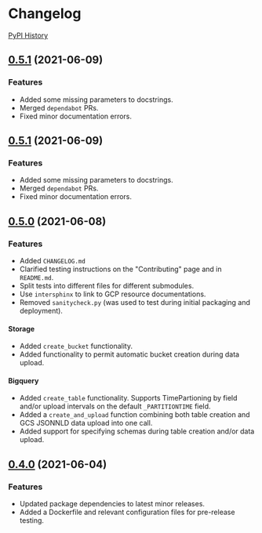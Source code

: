 # Changelog

[PyPI History](https://pypi.org/project/bibtutils/#history)

## [0.5.1](https://www.github.com/broadinstitute/bibtutils/compare/v0.5.0...v0.5.1) (2021-06-09)

### Features

* Added some missing parameters to docstrings.
* Merged `dependabot` PRs.
* Fixed minor documentation errors.

## [0.5.1](https://www.github.com/broadinstitute/bibtutils/compare/v0.5.0...v0.5.1) (2021-06-09)

### Features

* Added some missing parameters to docstrings.
* Merged `dependabot` PRs.
* Fixed minor documentation errors.

## [0.5.0](https://www.github.com/broadinstitute/bibtutils/compare/v0.4.0...v0.5.0) (2021-06-08)

### Features

* Added `CHANGELOG.md`
* Clarified testing instructions on the "Contributing" page and in `README.md`.
* Split tests into different files for different submodules.
* Use `intersphinx` to link to GCP resource documentations.
* Removed `sanitycheck.py` (was used to test during initial packaging and deployment).

#### Storage

* Added `create_bucket` functionality.
* Added functionality to permit automatic bucket creation during data upload.

#### Bigquery

* Added `create_table` functionality. Supports TimePartioning by field and/or upload intervals on the default `_PARTITIONTIME` field.
* Added a `create_and_upload` function combining both table creation and GCS JSONNLD data upload into one call.
* Added support for specifying schemas during table creation and/or data upload.

## [0.4.0](https://www.github.com/broadinstitute/bibtutils/compare/v0.3.5...v0.4.0) (2021-06-04)

### Features

* Updated package dependencies to latest minor releases.
* Added a Dockerfile and relevant configuration files for pre-release testing.
